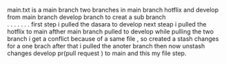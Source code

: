 main.txt is a main branch 
two branches in main branch 
hotflix and  develop from main branch
develop branch to creat a sub branch  
.
.
.
.
.
.
.
first step  i pulled the  dasara to develop
next steap i pulled the hotflix to main
afther main branch pulled to develop while pulling the two branch i get a conflict because of a same file , so created a stash changes for a one brach after that i pulled the anoter branch then now unstash changes
develop pr(pull request ) to main and this my file step.
